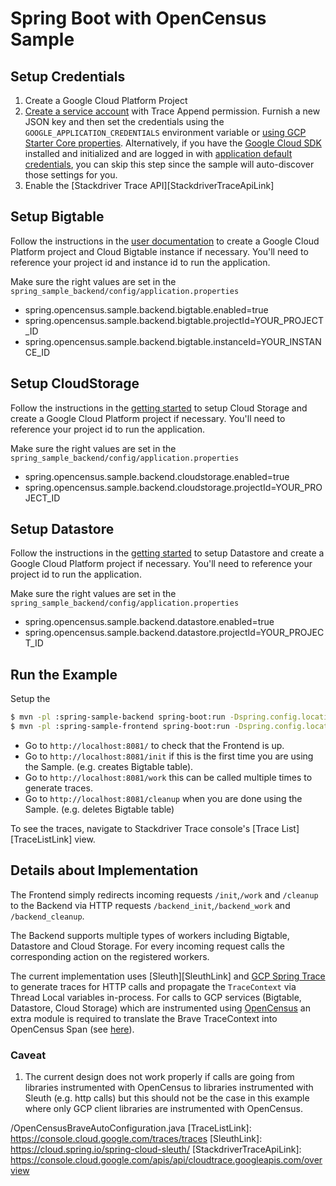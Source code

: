 # Spring Boot with OpenCensus Sample

## Setup Credentials
1. Create a Google Cloud Platform Project
2. [Create a service account][CreateServiceAccountLink] with Trace Append permission. Furnish a new
JSON key and then set the credentials using the `GOOGLE_APPLICATION_CREDENTIALS` environment
variable or [using GCP Starter Core properties][GcpStarterCorePropertiesLink]. Alternatively, if you
have the [Google Cloud SDK][GoogleCloudSdkLink] installed and initialized and are logged in with
[application default credentials][ApplicationDefaultCredentialsLink], you can skip this step since
the sample will auto-discover those settings for you.
3. Enable the [Stackdriver Trace API][StackdriverTraceApiLink]

## Setup Bigtable
Follow the instructions in the [user documentation][BigtableInstanceLink] to create a Google Cloud
Platform project and Cloud Bigtable instance if necessary. You'll need to reference your project id
and instance id to run the application.

Make sure the right values are set in the `spring_sample_backend/config/application.properties`
* spring.opencensus.sample.backend.bigtable.enabled=true
* spring.opencensus.sample.backend.bigtable.projectId=YOUR_PROJECT_ID
* spring.opencensus.sample.backend.bigtable.instanceId=YOUR_INSTANCE_ID

## Setup CloudStorage
Follow the instructions in the [getting started][CloudStorageLink] to setup Cloud Storage and create
a Google Cloud Platform project if necessary. You'll need to reference your project id to run the
application.

Make sure the right values are set in the `spring_sample_backend/config/application.properties`
* spring.opencensus.sample.backend.cloudstorage.enabled=true
* spring.opencensus.sample.backend.cloudstorage.projectId=YOUR_PROJECT_ID

## Setup Datastore
Follow the instructions in the [getting started][DatastoreLink] to setup Datastore and create a
Google Cloud Platform project if necessary. You'll need to reference your project id to run the
application.

Make sure the right values are set in the `spring_sample_backend/config/application.properties`
* spring.opencensus.sample.backend.datastore.enabled=true
* spring.opencensus.sample.backend.datastore.projectId=YOUR_PROJECT_ID

## Run the Example

Setup the

```bash
$ mvn -pl :spring-sample-backend spring-boot:run -Dspring.config.location=spring_sample_backend/config/
$ mvn -pl :spring-sample-frontend spring-boot:run -Dspring.config.location=spring_sample_frontend/config/
```

* Go to `http://localhost:8081/` to check that the Frontend is up.
* Go to `http://localhost:8081/init` if this is the first time you are using the Sample. (e.g.
creates Bigtable table).
* Go to `http://localhost:8081/work` this can be called multiple times to generate traces.
* Go to `http://localhost:8081/cleanup` when you are done using the Sample. (e.g. deletes Bigtable
table)

To see the traces, navigate to Stackdriver Trace console's [Trace List][TraceListLink] view.

## Details about Implementation

The Frontend simply redirects incoming requests `/init`,`/work` and `/cleanup` to the
Backend via HTTP requests `/backend_init`,`/backend_work` and `/backend_cleanup`.

The Backend supports multiple types of workers including Bigtable, Datastore and Cloud Storage. For
every incoming request calls the corresponding action on the registered workers.

The current implementation uses [Sleuth][SleuthLink] and [GCP Spring Trace][GcpSpringTraceLink] to
generate traces for HTTP calls and propagate the `TraceContext` via Thread Local variables
in-process. For calls to GCP services (Bigtable, Datastore, Cloud Storage) which are instrumented
using [OpenCensus][OpenCensusLink] an extra module is required to translate the Brave TraceContext
into OpenCensus Span (see [here][OpenCensusBraveAutoConfigurationLink]).

### Caveat

1. The current design does not work properly if calls are going from libraries instrumented with
OpenCensus to libraries instrumented with Sleuth (e.g. http calls) but this should not be the case
in this example where only GCP client libraries are instrumented with OpenCensus.

[ApplicationDefaultCredentialsLink]: https://developers.google.com/identity/protocols/application-default-credentials
[BigtableInstanceLink]: https://cloud.google.com/bigtable/docs/creating-instance
[CloudStorageLink]: https://github.com/GoogleCloudPlatform/google-cloud-java/tree/master/google-cloud-clients/google-cloud-storage#getting-started
[CreateServiceAccountLink]: https://cloud.google.com/docs/authentication/getting-started#creating_the_service_account
[DatastoreLink]: https://github.com/GoogleCloudPlatform/google-cloud-java/tree/master/google-cloud-clients/google-cloud-datastore#getting-started
[GcpSpringTraceLink]: https://docs.spring.io/spring-cloud-gcp/docs/1.0.0.M2/reference/htmlsingle/#_spring_cloud_sleuth
[GcpStarterCorePropertiesLink]: https://github.com/spring-cloud/spring-cloud-gcp#spring-boot-starters
[GoogleCloudSdkLink]: https://cloud.google.com/sdk/
[OpenCensusLink]: https://opencensus.io/
[OpenCensusBraveAutoConfigurationLink]: https://github.com/bogdandrutu/oc-spring-boot/blob/master/src/main/java/io/opencensus/spring/brave
/OpenCensusBraveAutoConfiguration.java
[TraceListLink]: https://console.cloud.google.com/traces/traces
[SleuthLink]: https://cloud.spring.io/spring-cloud-sleuth/
[StackdriverTraceApiLink]: https://console.cloud.google.com/apis/api/cloudtrace.googleapis.com/overview
